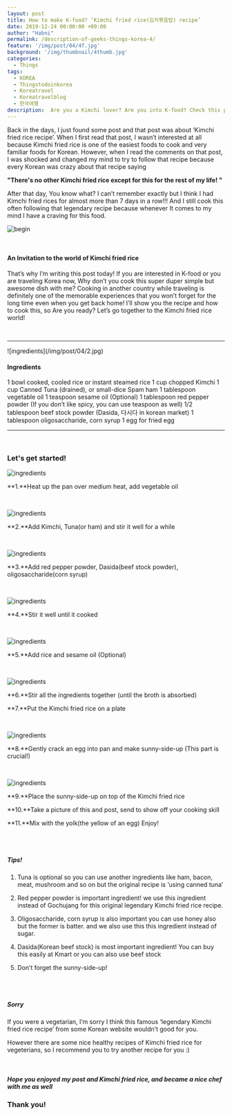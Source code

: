 ```yaml
---
layout: post
title: How to make K-food? ‘Kimchi fried rice(김치볶음밥) recipe’
date: 2019-12-24 00:00:00 +09:00
author: "Habni"
permalink: /description-of-geeks-things-korea-4/
feature: '/img/post/04/4f.jpg'
background: '/img/thumbnail/4thumb.jpg'
categories:
  - Things
tags:
  - KOREA
  - Thingstodoinkorea
  - Koreatravel
  - Koreatravelblog
  - 한국여행
description:  Are you a Kimchi lover? Are you into K-food? Check this post out and Let's get into the Kimchi fried rice's world! You can be a chef with me!
---
```


 Back in the days, I just found some post and that post was about ‘Kimchi fried rice recipe’.
 When I first read that post, I wasn’t interested at all because Kimchi fried rice is one of the easiest foods to cook and very familiar foods for Korean.
 However, when I read the comments on that post, I was shocked and changed my mind to try to follow that recipe because every Korean was crazy about that recipe saying

**"There's no other Kimchi fried rice except for this for the rest of my life! "**

 After that day, You know what? I can’t remember exactly but I think I had Kimchi fried rices for almost more than 7 days in a row!!! And I still cook this often following that legendary recipe  because whenever It comes to my mind I have a craving for this food.

![begin](/img/post/04/01.jpg)

<br>

#### An Invitation to the world of Kimchi fried rice

 That’s why I’m writing this post today! If you are interested in K-food or you are traveling Korea now, Why don’t you cook this super duper simple but awesome dish with me?
 Cooking in another country while traveling is definitely one of the memorable experiences that you won’t forget for the long time even when you get back home!
 I’ll show you the recipe and how to cook this, so Are you ready?
Let’s go together to the Kimchi fried rice world!

<br>

<hr/>
![ingredients](/img/post/04/2.jpg)

#### Ingredients

1 bowl cooked, cooled rice or instant steamed rice
1 cup chopped Kimchi
1 cup Canned Tuna (drained), or small-dice Spam ham
1 tablespoon vegetable oil
1 teaspoon sesame oil (Optional)
1 tablespoon red pepper powder (If you don’t like spicy, you can use teaspoon as well)
1/2 tablespoon beef stock powder (Dasida, 다시다 in korean market)
1 tablespoon oligosaccharide, corn syrup
1 egg for fried egg

<hr/>
<br>

### Let's get started!

![ingredients](/img/post/04/2-1.jpg)

**1.**Heat up the pan over medium heat, add vegetable oil

<br>

![ingredients](/img/post/04/2-2.jpg)

**2.**Add Kimchi, Tuna(or ham) and stir it well for a while

<br>

![ingredients](/img/post/04/3.jpg)

**3.**Add red pepper powder, Dasida(beef stock powder), oligosaccharide(corn syrup)

<br>

![ingredients](/img/post/04/4.jpg)

**4.**Stir it well until it cooked

<br>

![ingredients](/img/post/04/5.jpg)

**5.**Add rice and sesame oil (Optional)

<br>

![ingredients](/img/post/04/6.jpg)

**6.**Stir all the ingredients together (until the broth is absorbed)

**7.**Put the Kimchi fried rice on a plate

<br>

![ingredients](/img/post/04/8.jpg)

**8.**Gently crack an egg into pan and make sunny-side-up (This part is crucial!)

<br>

![ingredients](/img/post/04/fin.jpg)

**9.**Place the sunny-side-up on top of the Kimchi fried rice

**10.**Take a picture of this and post, send to show off your cooking skill

**11.**Mix with the yolk(the yellow of an egg) Enjoy!

<br>

<br>

##### Tips!

1. Tuna is optional so you can use another ingredients like ham, bacon, meat, mushroom and so on but the original recipe is ‘using canned tuna’

2. Red pepper powder is important ingredient! we use this ingredient instead of Gochujang for this original legendary Kimchi fried rice recipe.

3. Oligosaccharide, corn syrup is also important you can use honey also but the former is batter. and we also use this this ingredient instead of sugar.

4. Dasida(Korean beef stock) is most important ingredient! You can buy this easily at Kmart or you can also use beef stock

5. Don’t forget the sunny-side-up!

   <br>

   <br>

##### Sorry

 If you were a vegetarian, I’m sorry I think this famous ‘legendary Kimchi fried rice recipe’ from some Korean website wouldn’t good for you.

 However there are some nice healthy recipes of Kimchi fried rice for vegeterians, so I recommend you to try another recipe for you :)

<br>

##### Hope you enjoyed my post and Kimchi fried rice, and became a nice chef with me as well

### Thank you!

<br>

<br>
